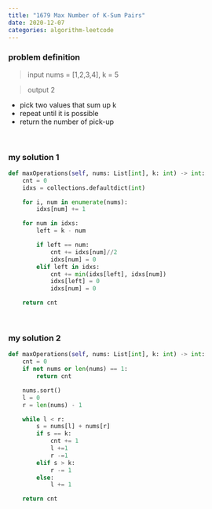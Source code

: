 ```yaml
---
title: "1679 Max Number of K-Sum Pairs"
date: 2020-12-07
categories: algorithm-leetcode
---
```


### problem definition

> input
nums = [1,2,3,4], k = 5

> output
2

* pick two values that sum up k
* repeat until it is possible
* return the number of pick-up

&nbsp;

### my solution 1


```python
def maxOperations(self, nums: List[int], k: int) -> int:
    cnt = 0
    idxs = collections.defaultdict(int)

    for i, num in enumerate(nums):
        idxs[num] += 1

    for num in idxs:
        left = k - num

        if left == num:
            cnt += idxs[num]//2
            idxs[num] = 0
        elif left in idxs:
            cnt += min(idxs[left], idxs[num])
            idxs[left] = 0
            idxs[num] = 0

    return cnt
```

&nbsp;


### my solution 2

```python
def maxOperations(self, nums: List[int], k: int) -> int:
    cnt = 0
    if not nums or len(nums) == 1:
        return cnt

    nums.sort()
    l = 0
    r = len(nums) - 1

    while l < r:
        s = nums[l] + nums[r]
        if s == k:
            cnt += 1
            l +=1
            r -=1
        elif s > k:
            r -= 1
        else:
            l += 1

    return cnt
```

&nbsp;
